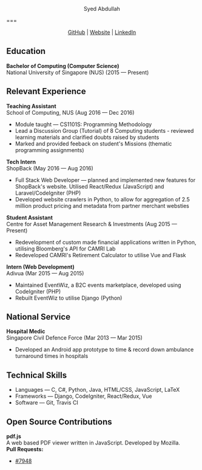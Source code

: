 <p style="text-align: center">Syed Abdullah</p>
===
<p style="text-align: center">
<a href="https://github.com/Skaty">GitHub</a> &vert;
<a href="http://syedabdullah.net">Website</a> &vert;
<a href="https://www.linkedin.com/in/syedabd/">LinkedIn</a>
</p>

Education
---
**Bachelor of Computing (Computer Science)**<br/>
National University of Singapore (NUS) (2015 &mdash; Present)

Relevant Experience
---
**Teaching Assistant**<br/>
School of Computing, NUS (Aug 2016 &mdash; Dec 2016)

* Module taught &mdash; CS1101S: Programming Methodology
* Lead a Discussion Group (Tutorial) of 8 Computing students - reviewed learning materials and clarified doubts raised by students
* Marked and provided feeback on student's Missions (thematic programming assignments)

**Tech Intern**<br/>
ShopBack (May 2016 &mdash; Aug 2016)

* Full Stack Web Developer &mdash; planned and implemented new features for ShopBack's website. Utilised React/Redux (JavaScript) and Laravel/CodeIgniter (PHP)
* Developed website crawlers in Python, to allow for aggregation of 2.5 million product pricing and metadata from partner merchant websties

**Student Assistant**<br/>
Centre for Asset Management Research &amp; Investments (Aug 2015 &mdash; Present)

* Redevelopment of custom made financial applications written in Python, utilising Bloomberg's API for CAMRI Lab
* Redeveloped CAMRI's Retirement Calculator to utilise Vue and Flask

**Intern (Web Development)**<br/>
Adivua (Mar 2015 &mdash; Aug 2015)

* Maintained EventWiz, a B2C events marketplace, developed using CodeIgniter (PHP)
* Rebuilt EventWiz to utilise Django (Python)

National Service
---
**Hospital Medic**<br/>
Singapore Civil Defence Force (Mar 2013 &mdash; Mar 2015)

* Developed an Android app prototype to time &amp; record down ambulance turnaround times in hospitals

Technical Skills
---
* Languages &mdash; C, C#, Python, Java, HTML/CSS, JavaScript, LaTeX
* Frameworks &mdash; Django, CodeIgniter, React/Redux, Vue
* Software &mdash; Git, Travis CI

Open Source Contributions
----

**pdf.js**<br/>
A web based PDF viewer written in JavaScript. Developed by Mozilla.<br/>
**Pull Requests:**
 * [#7948](https://github.com/mozilla/pdf.js/pull/7948)
